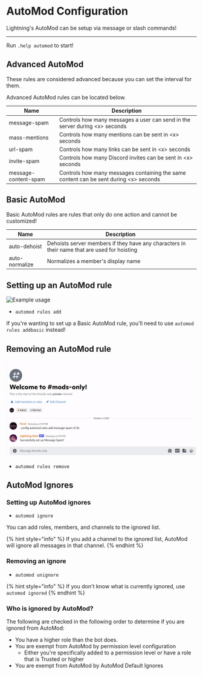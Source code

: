 # AutoMod Configuration

Lightning's AutoMod can be setup via message or slash commands!

---

Run `.help automod` to start!

## Advanced AutoMod

These rules are considered advanced because you can set the interval for them.

Advanced AutoMod rules can be located below. 

| Name | Description |
| ---- | ----------- |
| message-spam | Controls how many messages a user can send in the server during &#60;x&#62; seconds |
| mass-mentions | Controls how many mentions can be sent in &#60;x&#62; seconds |
| url-spam | Controls how many links can be sent in &#60;x&#62; seconds |
| invite-spam | Controls how many Discord invites can be sent in &#60;x&#62; seconds |
| message-content-spam | Controls how many messages containing the same content can be sent during &#60;x&#62; seconds |


## Basic AutoMod

Basic AutoMod rules are rules that only do one action and cannot be customized!

| Name | Description |
| ---- | ----------- |
| auto-dehoist | Dehoists server members if they have any characters in their name that are used for hoisting |
| auto-normalize | Normalizes a member's display name |


## Setting up an AutoMod rule

![Example usage](../assets/rules_add.gif)

- `automod rules add`

If you're wanting to set up a Basic AutoMod rule, you'll need to use `automod rules addbasic` instead!

## Removing an AutoMod rule

![Example usage](../assets/rules_remove.gif)

- `automod rules remove`

## AutoMod Ignores

### Setting up AutoMod ignores

- `automod ignore`

You can add roles, members, and channels to the ignored list.

{% hint style="info" %}
If you add a channel to the ignored list, AutoMod will ignore all messages in that channel.
{% endhint %}

### Removing an ignore

- `automod unignore`

{% hint style="info" %}
If you don't know what is currently ignored, use `automod ignored`
{% endhint %}

### Who is ignored by AutoMod?

The following are checked in the following order to determine if you are ignored from AutoMod:

- You have a higher role than the bot does.
- You are exempt from AutoMod by permission level configuration
    - Either you're specifically added to a permission level or have a role that is Trusted or higher
- You are exempt from AutoMod by AutoMod Default Ignores

